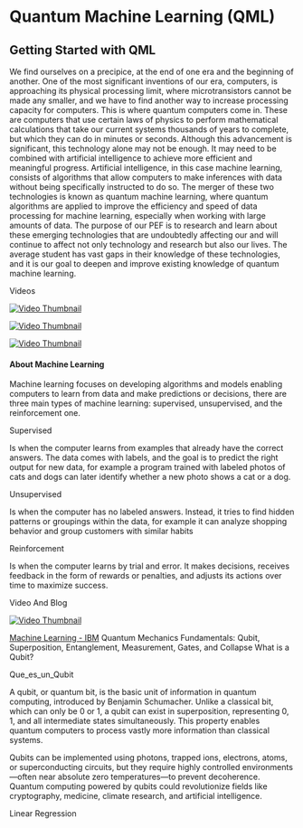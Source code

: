 #  Quantum Machine Learning (QML)

## Getting Started with QML

We find ourselves on a precipice, at the end of one era and the beginning of another. One of the most significant inventions of our era, computers, is approaching its physical processing limit, where microtransistors cannot be made any smaller, and we have to find another way to increase processing capacity for computers.
This is where quantum computers come in. These are computers that use certain laws of physics to perform mathematical calculations that take our current systems thousands of years to complete, but which they can do in minutes or seconds.
Although this advancement is significant, this technology alone may not be enough. It may need to be combined with artificial intelligence to achieve more efficient and meaningful progress. Artificial intelligence, in this case machine learning, consists of algorithms that allow computers to make inferences with data without being specifically instructed to do so.
The merger of these two technologies is known as quantum machine learning, where quantum algorithms are applied to improve the efficiency and speed of data processing for machine learning, especially when working with large amounts of data.
The purpose of our PEF is to research and learn about these emerging technologies that are undoubtedly affecting our and will continue to affect not only technology and research but also our lives. The average student has vast gaps in their knowledge of these technologies, and it is our goal to deepen and improve existing knowledge of quantum machine learning.

Videos 

[![Video Thumbnail](https://img.youtube.com/vi/9gGnTQTYNaE/maxresdefault.jpg)](https://www.youtube.com/watch?v=9gGnTQTYNaE)

[![Video Thumbnail](https://img.youtube.com/vi/NqHKr9CGWJ0/maxresdefault.jpg)](https://www.youtube.com/watch?v=NqHKr9CGWJ0)

[![Video Thumbnail](https://img.youtube.com/vi/lt4OsgmUTGI/maxresdefault.jpg)](https://www.youtube.com/watch?v=lt4OsgmUTGI)

#### About Machine Learning

Machine learning focuses on developing algorithms and models enabling computers to learn from data and make predictions or decisions, there are three main types of machine learning: supervised, unsupervised, and the reinforcement one.

Supervised

Is when the computer learns from examples that already have the correct answers. 
The data comes with labels, and the goal is to predict the right output for new data, for example a program trained with labeled photos of cats and dogs can later identify whether a new photo shows a cat or a dog.

Unsupervised

Is when the computer has no labeled answers. 
Instead, it tries to find hidden patterns or groupings within the data, for example it can analyze shopping behavior and group customers with similar habits

Reinforcement

Is when the computer learns by trial and error. 
It makes decisions, receives feedback in the form of rewards or penalties, and adjusts its actions over time to maximize success.

Video And Blog 

[![Video Thumbnail](https://img.youtube.com/vi/x3KOCphRltk/maxresdefault.jpg)](https://www.youtube.com/watch?v=x3KOCphRltk)

[Machine Learning - IBM](https://www.ibm.com/think/topics/machine-learning-types)
Quantum Mechanics Fundamentals: Qubit, Superposition, Entanglement, Measurement, Gates, and Collapse
What is a Qubit?

Que_es_un_Qubit

A qubit, or quantum bit, is the basic unit of information in quantum computing, introduced by Benjamin Schumacher. Unlike a classical bit, which can only be 0 or 1, a qubit can exist in superposition, representing 0, 1, and all intermediate states simultaneously. This property enables quantum computers to process vastly more information than classical systems.

Qubits can be implemented using photons, trapped ions, electrons, atoms, or superconducting circuits, but they require highly controlled environments—often near absolute zero temperatures—to prevent decoherence. Quantum computing powered by qubits could revolutionize fields like cryptography, medicine, climate research, and artificial intelligence.

Linear Regression



